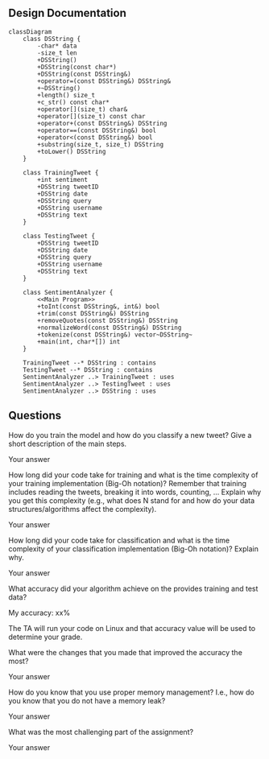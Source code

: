 ## Design Documentation

```mermaid
classDiagram
    class DSString {
        -char* data
        -size_t len
        +DSString()
        +DSString(const char*)
        +DSString(const DSString&)
        +operator=(const DSString&) DSString&
        +~DSString()
        +length() size_t
        +c_str() const char*
        +operator[](size_t) char&
        +operator[](size_t) const char
        +operator+(const DSString&) DSString
        +operator==(const DSString&) bool
        +operator<(const DSString&) bool
        +substring(size_t, size_t) DSString
        +toLower() DSString
    }

    class TrainingTweet {
        +int sentiment
        +DSString tweetID
        +DSString date
        +DSString query
        +DSString username
        +DSString text
    }

    class TestingTweet {
        +DSString tweetID
        +DSString date
        +DSString query
        +DSString username
        +DSString text
    }

    class SentimentAnalyzer {
        <<Main Program>>
        +toInt(const DSString&, int&) bool
        +trim(const DSString&) DSString
        +removeQuotes(const DSString&) DSString
        +normalizeWord(const DSString&) DSString
        +tokenize(const DSString&) vector~DSString~
        +main(int, char*[]) int
    }

    TrainingTweet --* DSString : contains
    TestingTweet --* DSString : contains
    SentimentAnalyzer ..> TrainingTweet : uses
    SentimentAnalyzer ..> TestingTweet : uses
    SentimentAnalyzer ..> DSString : uses
```

## Questions
How do you train the model and how do you classify a new tweet? Give a short description of the main steps.

Your answer

How long did your code take for training and what is the time complexity of your training implementation (Big-Oh notation)? Remember that training includes reading the tweets, breaking it into words, counting, ... Explain why you get this complexity (e.g., what does N stand for and how do your data structures/algorithms affect the complexity).

Your answer

How long did your code take for classification and what is the time complexity of your classification implementation (Big-Oh notation)? Explain why.

Your answer

What accuracy did your algorithm achieve on the provides training and test data?

My accuracy: xx%

The TA will run your code on Linux and that accuracy value will be used to determine your grade.

What were the changes that you made that improved the accuracy the most?

Your answer

How do you know that you use proper memory management? I.e., how do you know that you do not have a memory leak?

Your answer

What was the most challenging part of the assignment?

Your answer
